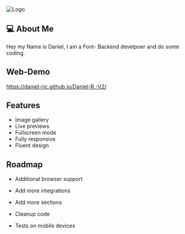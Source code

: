 ![Logo](https://i.imgur.com/HgbSOxh.png)


## 💻 About Me
Hey my Name is Daniel, I am a Font- Backend develpoer and do some coding.


## Web-Demo

https://daniel-ric.github.io/Daniel-R.-V2/


## Features

- Image gallery
- Live previews
- Fullscreen mode
- Fully responsive
- Fluent design

## Roadmap

- Additional browser support

- Add more integrations

- Add more sections

- Cleanup code

- Tests on mobile devices
